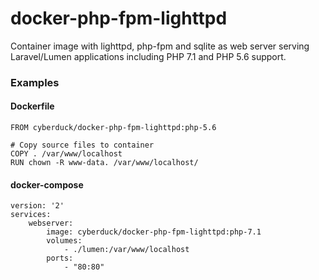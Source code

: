 # docker-php-fpm-lighttpd

Container image with lighttpd, php-fpm and sqlite as web server serving Laravel/Lumen applications including PHP 7.1 and PHP 5.6 support.

### Examples

#### Dockerfile

```
FROM cyberduck/docker-php-fpm-lighttpd:php-5.6

# Copy source files to container
COPY . /var/www/localhost
RUN chown -R www-data. /var/www/localhost/
```

#### docker-compose

```
version: '2'
services:
    webserver:
        image: cyberduck/docker-php-fpm-lighttpd:php-7.1
        volumes:
            - ./lumen:/var/www/localhost
        ports:
            - "80:80"
```
